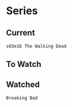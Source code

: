 Series
======

## Current

    s03e16 The Walking Dead

## To Watch



## Watched

    Breaking Bad
